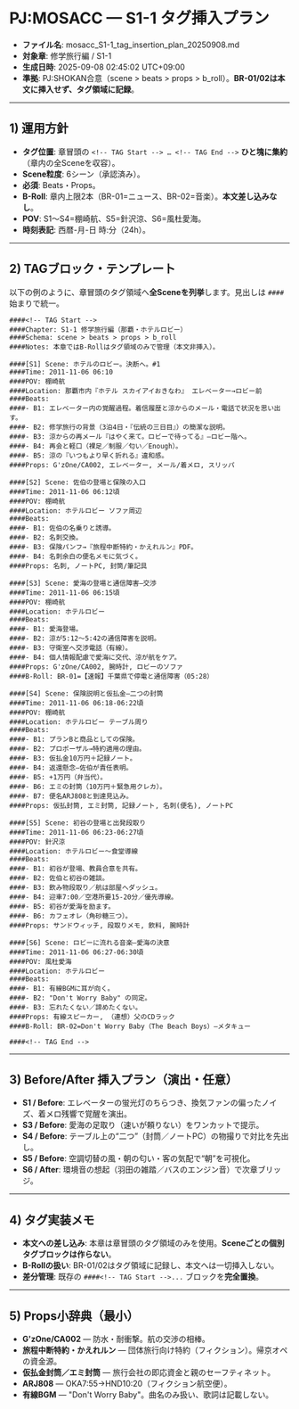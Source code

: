 # PJ:MOSACC — S1-1 タグ挿入プラン

- **ファイル名**: mosacc_S1-1_tag_insertion_plan_20250908.md
- **対象章**: 修学旅行編 / S1-1
- **生成日時**: 2025-09-08 02:45:02 UTC+09:00
- **準拠**: PJ:SHOKAN合意（scene > beats > props > b_roll）。**BR-01/02は本文に挿入せず、タグ領域に記録**。

---

## 1) 運用方針
- **タグ位置**: 章冒頭の `<!-- TAG Start --> … <!-- TAG End -->` **ひと塊に集約**（章内の全Sceneを収容）。
- **Scene粒度**: 6シーン（承認済み）。
- **必須**: Beats・Props。
- **B-Roll**: 章内上限2本（BR-01=ニュース、BR-02=音楽）。**本文差し込みなし**。
- **POV**: S1〜S4=棚崎航、S5=針沢涼、S6=風杜愛海。
- **時刻表記**: 西暦-月-日 時:分（24h）。

---

## 2) TAGブロック・テンプレート
以下の例のように、章冒頭のタグ領域へ**全Sceneを列挙**します。見出しは `####` 始まりで統一。

```text
####<!-- TAG Start -->
####Chapter: S1-1 修学旅行編（那覇・ホテルロビー）
####Schema: scene > beats > props > b_roll
####Notes: 本章ではB-Rollはタグ領域のみで管理（本文非挿入）。

####[S1] Scene: ホテルのロビー。決断へ。#1
####Time: 2011-11-06 06:10
####POV: 棚崎航
####Location: 那覇市内『ホテル スカイアイおきなわ』 エレベーター→ロビー前
####Beats:
####- B1: エレベーター内の覚醒過程。着信履歴と涼からのメール・電話で状況を思い出す。
####- B2: 修学旅行の背景（3泊4日・『伝統の三日目』）の簡潔な説明。
####- B3: 涼からの再メール『はやく来て。ロビーで待ってる』—ロビー階へ。
####- B4: 再会と軽口（裸足／制服／匂い／Enough）。
####- B5: 涼の『いつもより早く折れる』違和感。
####Props: G'zOne/CA002, エレベーター, メール/着メロ, スリッパ

####[S2] Scene: 佐伯の登場と保険の入口
####Time: 2011-11-06 06:12頃
####POV: 棚崎航
####Location: ホテルロビー ソファ周辺
####Beats:
####- B1: 佐伯の名乗りと誘導。
####- B2: 名刺交換。
####- B3: 保険パンフ→『旅程中断特約・かえれルン』PDF。
####- B4: 名刺余白の便名メモに気づく。
####Props: 名刺, ノートPC, 封筒/筆記具

####[S3] Scene: 愛海の登場と通信障害—交渉
####Time: 2011-11-06 06:15頃
####POV: 棚崎航
####Location: ホテルロビー
####Beats:
####- B1: 愛海登場。
####- B2: 涼が5:12〜5:42の通信障害を説明。
####- B3: 守衛室へ交渉電話（有線）。
####- B4: 個人情報配慮で愛海に交代、涼が航をケア。
####Props: G'zOne/CA002, 腕時計, ロビーのソファ
####B-Roll: BR-01=【速報】千葉県で停電と通信障害（05:28）

####[S4] Scene: 保険説明と仮払金—二つの封筒
####Time: 2011-11-06 06:18-06:22頃
####POV: 棚崎航
####Location: ホテルロビー テーブル周り
####Beats:
####- B1: プランBと商品としての保険。
####- B2: プロポーザル→特約適用の理由。
####- B3: 仮払金10万円＋記録ノート。
####- B4: 返還懸念—佐伯が責任表明。
####- B5: +1万円（弁当代）。
####- B6: エミの封筒（10万円＋緊急用クレカ）。
####- B7: 便名ARJ808と到達見込み。
####Props: 仮払封筒, エミ封筒, 記録ノート, 名刺(便名), ノートPC

####[S5] Scene: 初谷の登場と出発段取り
####Time: 2011-11-06 06:23-06:27頃
####POV: 針沢涼
####Location: ホテルロビー〜食堂導線
####Beats:
####- B1: 初谷が登場、教員合意を共有。
####- B2: 佐伯と初谷の雑談。
####- B3: 飲み物段取り／航は部屋へダッシュ。
####- B4: 迎車7:00／空港所要15-20分／優先導線。
####- B5: 初谷が愛海を励ます。
####- B6: カフェオレ（角砂糖三つ）。
####Props: サンドウィッチ, 段取りメモ, 飲料, 腕時計

####[S6] Scene: ロビーに流れる音楽—愛海の決意
####Time: 2011-11-06 06:27-06:30頃
####POV: 風杜愛海
####Location: ホテルロビー
####Beats:
####- B1: 有線BGMに耳が向く。
####- B2: "Don't Worry Baby" の同定。
####- B3: 忘れたくない／諦めたくない。
####Props: 有線スピーカー, （連想）父のCDラック
####B-Roll: BR-02=Don't Worry Baby（The Beach Boys）—メタキュー

####<!-- TAG End -->
```

---

## 3) Before/After 挿入プラン（演出・任意）
- **S1 / Before**: エレベーターの蛍光灯のちらつき、換気ファンの偏ったノイズ、着メロ残響で覚醒を演出。
- **S3 / Before**: 愛海の足取り（速いが頼りない）をワンカットで提示。
- **S4 / Before**: テーブル上の“二つ”（封筒／ノートPC）の物撮りで対比を先出し。
- **S5 / Before**: 空調切替の風・朝の匂い・客の気配で“朝”を可視化。
- **S6 / After**: 環境音の想起（羽田の雑踏／バスのエンジン音）で次章ブリッジ。

---

## 4) タグ実装メモ
- **本文への差し込み**: 本章は章冒頭のタグ領域のみを使用。**Sceneごとの個別タグブロックは作らない**。
- **B-Rollの扱い**: BR-01/02はタグ領域に記録し、本文へは一切挿入しない。
- **差分管理**: 既存の `####<!-- TAG Start -->...` ブロックを**完全置換**。

---

## 5) Props小辞典（最小）
- **G'zOne/CA002** — 防水・耐衝撃。航の交渉の相棒。
- **旅程中断特約・かえれルン** — 団体旅行向け特約（フィクション）。帰京オペの資金源。
- **仮払金封筒／エミ封筒** — 旅行会社の即応資金と親のセーフティネット。
- **ARJ808** — OKA7:55→HND10:20（フィクション航空便）。
- **有線BGM** — "Don't Worry Baby"。曲名のみ扱い、歌詞は記載しない。
